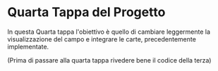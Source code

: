 # Quarta Tappa del Progetto

In questa Quarta tappa l'obiettivo è quello di cambiare leggermente la visualizzazione del campo e integrare le carte, precedentemente implementate.

(Prima di passare alla quarta tappa rivedere bene il codice della terza)
   